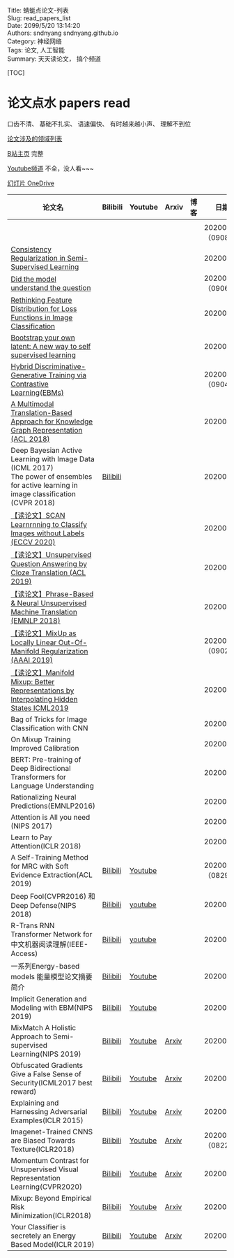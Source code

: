 Title: 蜻蜓点论文-列表  
Slug: read_papers_list  
Date: 2099/5/20 13:14:20  
Authors: sndnyang sndnyang.github.io  
Category:  神经网络  
Tags: 论文, 人工智能   
Summary:   天天读论文， 搞个频道  

[TOC]

# 论文点水 papers read

口齿不清、 基础不扎实、 语速偏快、 有时越来越小声、 理解不到位

[论文涉及的领域列表](read_papers_domain_list.html)

[B站主页](https://space.bilibili.com/17529417/video) 完整

[Youtube频道](https://www.youtube.com/channel/UCwyMgDylnGQ-Wf4N00RmWJw) 不全，没人看~~~

[幻灯片 OneDrive](https://1drv.ms/u/s!AgCFFlwzHuH8jFTeW-hXFpY9jEs3?e=cpSPKZ)



| 论文名                                                       | Bilibili                                                 | Youtube                                                | Arxiv                                     | 博客 | 日期             |
| ------------------------------------------------------------ | -------------------------------------------------------- | ------------------------------------------------------ | ----------------------------------------- | ---- | ---------------- |
|                                                              |                                                          |                                                        |                                           |      |                  |
|                                                              |                                                          |                                                        |                                           |      | 20200920（0908） |
| [Consistency Regularization in Semi-Supervised Learning](https://www.bilibili.com/video/BV1bv411C7HC/) |                                                          |                                                        |                                           |      | 20200920         |
| [Did the model understand the question](https://www.bilibili.com/video/BV1tD4y1o7VY) |                                                          |                                                        |                                           |      | 20200919（0906） |
| [Rethinking Feature Distribution for Loss Functions in Image Classification](https://www.bilibili.com/video/BV1Gi4y1E7Go) |                                                          |                                                        |                                           |      | 20200919         |
| [Bootstrap your own latent: A new way to self supervised learning](https://www.bilibili.com/video/BV1fk4y1y7Sg) |                                                          |                                                        |                                           |      | 20200918         |
| [Hybrid Discriminative-Generative Training via Contrastive Learning(EBMs)](https://www.bilibili.com/video/BV1ez4y1Z789) |                                                          |                                                        |                                           |      | 20200918（0904） |
| [A Multimodal Translation-Based Approach for Knowledge Graph Representation (ACL 2018)](https://www.bilibili.com/video/BV1YZ4y1N7UW) |                                                          |                                                        |                                           |      | 20200917         |
| Deep Bayesian Active Learning with Image Data (ICML 2017)  <br />The power of ensembles for active learning in image classification (CVPR 2018) | [Bilibili](https://www.bilibili.com/video/BV1bV411m72M)  |                                                        |                                           |      | 20200916         |
| [【读论文】SCAN Learnrnning to Classify Images without Labels (ECCV 2020)](https://www.bilibili.com/video/BV1mt4y1i7fo) |                                                          |                                                        |                                           |      | 20200915         |
| [【读论文】Unsupervised Question Answering by Cloze Translation (ACL 2019)](https://www.bilibili.com/video/BV1xZ4y1N7EJ) |                                                          |                                                        |                                           |      | 20200914         |
| [【读论文】Phrase-Based & Neural Unsupervised Machine Translation (EMNLP 2018)](https://www.bilibili.com/video/BV1St4y1i7AZ) |                                                          |                                                        |                                           |      | 20200913         |
| [【读论文】MixUp as Locally Linear Out-Of-Manifold Regularization (AAAI 2019)](https://www.bilibili.com/video/BV1G54y1y7c9) |                                                          |                                                        |                                           |      | 20200913（0902） |
| [【读论文】Manifold Mixup: Better Representations by Interpolating Hidden States ICML2019](https://www.bilibili.com/video/BV1zp4y1e74u) |                                                          |                                                        |                                           |      | 20200912         |
| Bag of Tricks for Image Classification with CNN              |                                                          |                                                        |                                           |      | 20200909         |
| On Mixup Training Improved Calibration                       |                                                          |                                                        |                                           |      | 20200907         |
| BERT: Pre-training of Deep Bidirectional Transformers for Language Understanding |                                                          |                                                        |                                           |      | 20200905         |
| Rationalizing Neural Predictions(EMNLP2016)                  |                                                          |                                                        |                                           |      | 20200903         |
| Attention is All you need (NIPS 2017)                        |                                                          |                                                        |                                           |      | 20200901         |
| Learn to Pay Attention(ICLR 2018)                            |                                                          |                                                        |                                           |      | 20200831         |
| A Self-Training Method for MRC with Soft Evidence Extraction(ACL 2019) | [Bilibili](https://www.bilibili.com/video/bv1u5411b7yY)  | [Youtube](https://youtu.be/Hw6h_Fi-yEo)                |                                           |      | 20200831（0829） |
| Deep Fool(CVPR2016) 和 Deep Defense(NIPS 2018)               | [Bilibili](https://www.bilibili.com/video/bv19f4y1Q7Ln)  | [youtube](https://www.youtube.com/watch?v=PPHsRICeAIU) |                                           |      | 20200830         |
| R-Trans RNN Transformer Network for 中文机器阅读理解(IEEE-Access) | [Bilibili](https://www.bilibili.com/video/BV1n5411b7QB/) | [youtube](https://youtu.be/tKk13dHxqXY)                |                                           |      | 20200828         |
| 一系列Energy-based models 能量模型论文摘要简介               | [Bilibili](https://www.bilibili.com/video/bv1it4y1S7Qx)  | [Youtube](https://youtu.be/VRnANDc_0nQ)                |                                           |      | 20200827         |
| Implicit Generation and Modeling with EBM(NIPS 2019)         | [Bilibili](https://www.bilibili.com/video/BV1MK411K7eF/) | [Youtube](https://youtu.be/VEry7JDZ6F4)                |                                           |      | 20200826         |
| MixMatch A Holistic Approach to Semi-supervised Learning(NIPS 2019) | [Bilibili](https://www.bilibili.com/video/BV1T5411b79r/) | [Youtube](https://youtu.be/WqxcYMJg-8k)                | [Arxiv](https://arxiv.org/abs/1905.02249) |      | 20200825         |
| Obfuscated Gradients Give a False Sense of Security(ICML2017 best reward) | [Bilibili](https://www.bilibili.com/video/BV1Nk4y127H6/) | [Youtube](https://youtu.be/Z2dcy_YYArM)                | [Arxiv](https://arxiv.org/abs/1802.00420) |      | 20200824         |
| Explaining and Harnessing Adversarial Examples(ICLR 2015)    | [Bilibili](https://www.bilibili.com/video/BV12a4y1J74U/) | [Youtube](https://youtu.be/tLc0LTO_6lw)                | [Arxiv](https://arxiv.org/abs/1412.6572)  |      | 20200823         |
| Imagenet-Trained CNNS are Biased Towards Texture(ICLR2018)   | [Bilibili](https://www.bilibili.com/video/BV1yv411y7oY)  | [Youtube](https://www.youtube.com/watch?v=2yMSN2YQWRc) | [Arxiv](https://arxiv.org/abs/1811.12231) |      | 20200823（0822） |
| Momentum Contrast for Unsupervised Visual Representation Learning(CVPR2020) | [Bilibili](https://www.bilibili.com/video/BV14K4y1Y7S7)  | [Youtube](https://www.youtube.com/watch?v=bEyc49jpKEE) | [Arxiv](https://arxiv.org/abs/1911.05722) |      | 20200821         |
| Mixup: Beyond Empirical Risk Minimization(ICLR2018)          | [Bilibili](https://www.bilibili.com/video/BV14K4y1Y7S7)  | [Youtube](https://www.youtube.com/watch?v=w7E5QRqs9SI) | [Arxiv](https://arxiv.org/abs/1710.09412) |      | 20200820         |
| Your Classifier is secretely an Energy Based Model(ICLR 2019) | [Bilibili](https://www.bilibili.com/video/BV19v411y7xd)  | [Youtube](https://www.youtube.com/watch?v=C60f6mVhKGY) | [Arxiv](https://arxiv.org/abs/1912.03263) |      | 20200819         |

